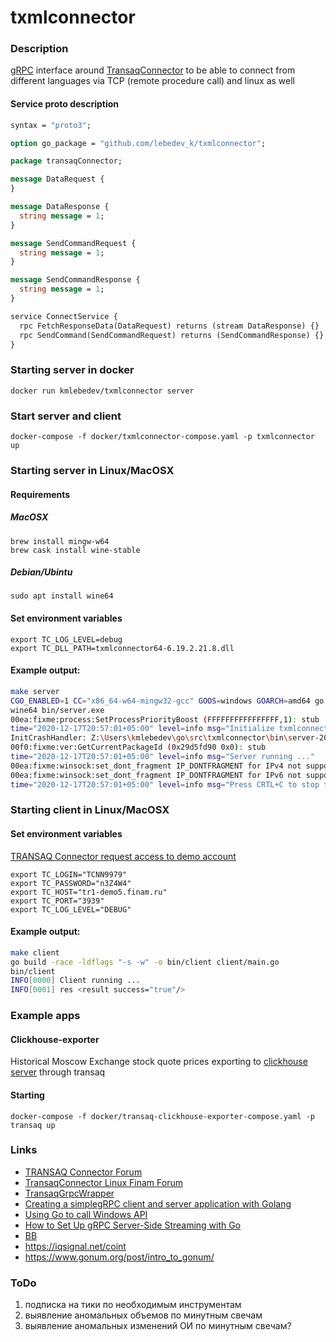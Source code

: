 # txmlconnector

### Description

[gRPC](https://grpc.io/) interface around 
[TransaqConnector](https://www.finam.ru/howtotrade/tconnector/)
to be able to connect from different languages via TCP (remote procedure call) and linux as well 

#### Service proto description

```protobuf
syntax = "proto3";

option go_package = "github.com/lebedev_k/txmlconnector";

package transaqConnector;

message DataRequest {
}

message DataResponse {
  string message = 1;
}

message SendCommandRequest {
  string message = 1;
}

message SendCommandResponse {
  string message = 1;
}

service ConnectService {
  rpc FetchResponseData(DataRequest) returns (stream DataResponse) {}
  rpc SendCommand(SendCommandRequest) returns (SendCommandResponse) {}
}
```

### Starting server in docker
```
docker run kmlebedev/txmlconnector server
```

### Start server and client
```
docker-compose -f docker/txmlconnector-compose.yaml -p txmlconnector up
```

### Starting server in Linux/MacOSX

#### Requirements
##### MacOSX

```shell
brew install mingw-w64 
brew cask install wine-stable
```
##### Debian/Ubintu

```shell
sudo apt install wine64
```

#### Set environment variables

```shell
export TC_LOG_LEVEL=debug
export TC_DLL_PATH=txmlconnector64-6.19.2.21.8.dll
```

#### Example output:

```bash
make server
CGO_ENABLED=1 CC="x86_64-w64-mingw32-gcc" GOOS=windows GOARCH=amd64 go build -race -ldflags "-s -w" -o bin/server.exe server/main.go
wine64 bin/server.exe
00ea:fixme:process:SetProcessPriorityBoost (FFFFFFFFFFFFFFFF,1): stub
time="2020-12-17T20:57:01+05:00" level=info msg="Initialize txmlconnector"
InitCrashHandler: Z:\Users\kmlebedev\go\src\txmlconnector\bin\server-201217-205701.mdmp
00f0:fixme:ver:GetCurrentPackageId (0x29d5fd90 0x0): stub
time="2020-12-17T20:57:01+05:00" level=info msg="Server running ..."
00ea:fixme:winsock:set_dont_fragment IP_DONTFRAGMENT for IPv4 not supported in this platform
00ea:fixme:winsock:set_dont_fragment IP_DONTFRAGMENT for IPv6 not supported in this platform
time="2020-12-17T20:57:01+05:00" level=info msg="Press CRTL+C to stop the server..."
```

### Starting client in Linux/MacOSX

#### Set environment variables
[TRANSAQ Connector request access to demo account](https://www.finam.ru/howtotrade/tconnector00002/?program=Transaq%20Connector)

```
export TC_LOGIN="TCNN9979"
export TC_PASSWORD="n3Z4W4"
export TC_HOST="tr1-demo5.finam.ru"
export TC_PORT="3939"
export TC_LOG_LEVEL="DEBUG"
```

#### Example output:
```bash
make client
go build -race -ldflags "-s -w" -o bin/client client/main.go
bin/client
INFO[0000] Client running ...                           
INFO[0001] res <result success="true"/> 
```

### Example apps
#### Clickhouse-exporter
Historical Moscow Exchange stock quote prices exporting to [clickhouse server](https://clickhouse.tech/) through transaq 
#### Starting
```
docker-compose -f docker/transaq-clickhouse-exporter-compose.yaml -p transaq up
```

### Links
 - [TRANSAQ Connector Forum](http://www.transaq.ru/forum/index.php?board=6.0)
 - [TransaqConnector Linux Finam Forum](https://forum.finam.ru/posts/t109457-TransaqConnector-Linux)
 - [TransaqGrpcWrapper](https://github.com/ivanantipin/transaqgrpc)
 - [Creating a simplegRPC client and server application with Golang](http://www.inanzzz.com/index.php/post/fczr/creating-a-simple-grpc-client-and-server-application-with-golang)
 - [Using Go to call Windows API](https://medium.com/@justen.walker/breaking-all-the-rules-using-go-to-call-windows-api-2cbfd8c79724)
 - [How to Set Up gRPC Server-Side Streaming with Go](https://www.freecodecamp.org/news/grpc-server-side-streaming-with-go/)
 - [BB](https://www.investopedia.com/terms/b/bollingerbands.asp)
 - https://iqsignal.net/coint
 - https://www.gonum.org/post/intro_to_gonum/
 

### ToDo ####
1. подписка на тики по необходимым инструментам
2. выявление аномальных объемов по минутным свечам
3. выявление аномальных изменений ОИ по минутным свечам?
